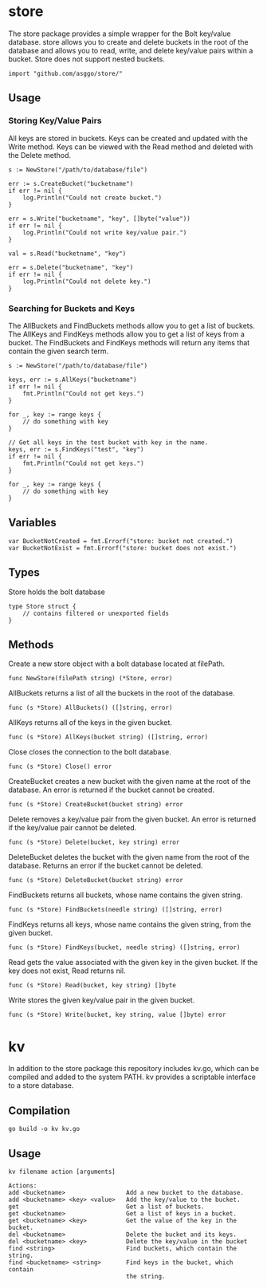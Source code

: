 # store
The store package provides a simple wrapper for the Bolt key/value database. store allows you to create and delete buckets in the root of the database and allows you to read, write, and delete key/value pairs within a bucket. Store does not support nested buckets.

    import "github.com/asggo/store/"

## Usage

### Storing Key/Value Pairs
All keys are stored in buckets. Keys can be created and updated with the Write method. Keys can be viewed with the Read method and deleted with the Delete method.

    s := NewStore("/path/to/database/file")

    err := s.CreateBucket("bucketname")
    if err != nil {
        log.Println("Could not create bucket.")
    }

    err = s.Write("bucketname", "key", []byte("value"))
    if err != nil {
        log.Println("Could not write key/value pair.")
    }

    val = s.Read("bucketname", "key")

    err = s.Delete("bucketname", "key")
    if err != nil {
        log.Println("Could not delete key.")
    }


### Searching for Buckets and Keys
The AllBuckets and FindBuckets methods allow you to get a list of buckets. The AllKeys and FindKeys methods allow you to get a list of keys from a bucket. The FindBuckets and FindKeys methods will return any items that contain the given search term.

    s := NewStore("/path/to/database/file")

    keys, err := s.AllKeys("bucketname")
    if err != nil {
        fmt.Println("Could not get keys.")
    }

    for _, key := range keys {
        // do something with key
    }

    // Get all keys in the test bucket with key in the name.
    keys, err := s.FindKeys("test", "key")
    if err != nil {
        fmt.Println("Could not get keys.")
    }

    for _, key := range keys {
        // do something with key
    }

## Variables

    var BucketNotCreated = fmt.Errorf("store: bucket not created.")
    var BucketNotExist = fmt.Errorf("store: bucket does not exist.")

## Types
Store holds the bolt database

    type Store struct {
        // contains filtered or unexported fields
    }

## Methods
Create a new store object with a bolt database located at filePath.

    func NewStore(filePath string) (*Store, error)

AllBuckets returns a list of all the buckets in the root of the database.

    func (s *Store) AllBuckets() ([]string, error)

AllKeys returns all of the keys in the given bucket.

    func (s *Store) AllKeys(bucket string) ([]string, error)

Close closes the connection to the bolt database.

    func (s *Store) Close() error

CreateBucket creates a new bucket with the given name at the root of the database. An error is returned if the bucket cannot be created.

    func (s *Store) CreateBucket(bucket string) error

Delete removes a key/value pair from the given bucket. An error is returned if the key/value pair cannot be deleted.

    func (s *Store) Delete(bucket, key string) error

DeleteBucket deletes the bucket with the given name from the root of the database. Returns an error if the bucket cannot be deleted.

    func (s *Store) DeleteBucket(bucket string) error

FindBuckets returns all buckets, whose name contains the given string.

    func (s *Store) FindBuckets(needle string) ([]string, error)

FindKeys returns all keys, whose name contains the given string, from the given bucket.

    func (s *Store) FindKeys(bucket, needle string) ([]string, error)

Read gets the value associated with the given key in the given bucket. If the key does not exist, Read returns nil.

    func (s *Store) Read(bucket, key string) []byte

Write stores the given key/value pair in the given bucket.

    func (s *Store) Write(bucket, key string, value []byte) error

# kv
In addition to the store package this repository includes kv.go, which can be compiled and added to the system PATH. kv provides a scriptable interface to a store database.

## Compilation

    go build -o kv kv.go

## Usage

    kv filename action [arguments]

    Actions:
    add <bucketname>                 Add a new bucket to the database.
    add <bucketname> <key> <value>   Add the key/value to the bucket.
    get                              Get a list of buckets.
    get <bucketname>                 Get a list of keys in a bucket.
    get <bucketname> <key>           Get the value of the key in the bucket.
    del <bucketname>                 Delete the bucket and its keys.
    del <bucketname> <key>           Delete the key/value in the bucket
    find <string>                    Find buckets, which contain the string.
    find <bucketname> <string>       Find keys in the bucket, which contain
                                     the string.
